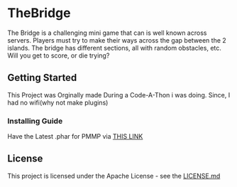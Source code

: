# TheBridge

The Bridge is a challenging mini game that can is well known across servers.
Players must try to make their ways across the gap between the 2 islands. 
The bridge has different sections, all with random obstacles, etc.
Will you get to score, or die trying?

## Getting Started

This Project was Orginally made During a Code-A-Thon i was doing. Since, I had no wifi(why not make plugins)

### Installing Guide

Have the Latest .phar for PMMP via [THIS LINK](https://www.github.com/pmmp/pocketmine/releases)

## License

This project is licensed under the Apache License - see the [LICENSE.md](LICENSE.md) 
